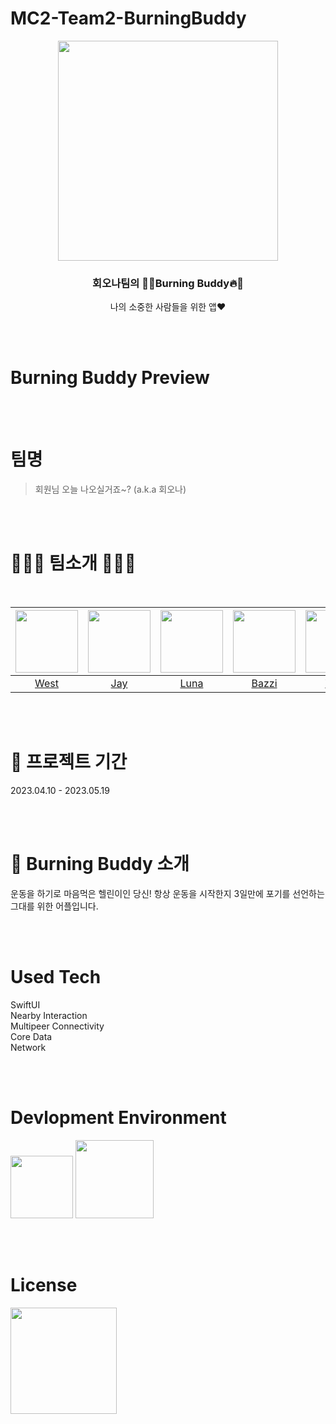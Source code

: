 # MC2-Team2-BurningBuddy

<center>
<img src = "https://user-images.githubusercontent.com/97583162/236709653-cb82ed73-d5cd-4d3d-b3e8-56080229a656.png" width="352px">  

<br>
<h3><strong>회오나팀의 🐰🔥Burning Buddy🔥🐰</strong></h3>
<p>나의 소중한 사람들을 위한 앱❤️</p>
</center>

<br><br>

# Burning Buddy Preview

<br><br>

# 팀명
> 회원님 오늘 나오실거죠~? (a.k.a 회오나) 

<br><br>

# 🏋🏻‍♀️ 팀소개 🏋🏻‍♀️

<br>

|[<img src="https://github.com/kpk0616.png" width="100px">](https://github.com/kpk0616)|[<img src="https://github.com/jay1261.png" width="100px">](https://github.com/jay1261)|[<img src="https://github.com/bokoo14.png" width="100px">](https://github.com/bokoo14)|[<img src="https://github.com/DhKimy.png" width="100px">](https://github.com/DhKimy)|[<img src="https://github.com/yeeun223.png" width="100px">](https://github.com/yeeun223)|[<img src="https://github.com/Hanyeonggyun.png" width="100px">](https://github.com/Hanyeonggyun)|  
|:----:|:----:|:----:|:----:|:----:|:----:|
|[West](https://github.com/kpk0616)|[Jay](https://github.com/jay1261)|[Luna](https://github.com/bokoo14)|[Bazzi](https://github.com/DhKimy)|[Yena](https://github.com/yeeun223)|[Muho](https://github.com/Hanyeonggyun)|  

<br><br>

# 📅 프로젝트 기간
2023.04.10 - 2023.05.19

<br><br>

# 🤷 Burning Buddy 소개
운동을 하기로 마음먹은 헬린이인 당신! 항상 운동을 시작한지 3일만에 포기를 선언하는 그대를 위한 어플입니다. 

<br><br>

# Used Tech
SwiftUI<br>
Nearby Interaction<br>
Multipeer Connectivity<br>
Core Data<br>
Network

<br><br>

<h1>Devlopment Environment</h2>

<img width="100" src="https://img.shields.io/badge/IOS-16%2B-silver"> <img width="125" src="https://img.shields.io/badge/Xcode-14.3-blue">

<br><br>

<h1>License</h2>

<img width="170" src="https://img.shields.io/badge/MIT License-2.0-yellow">
